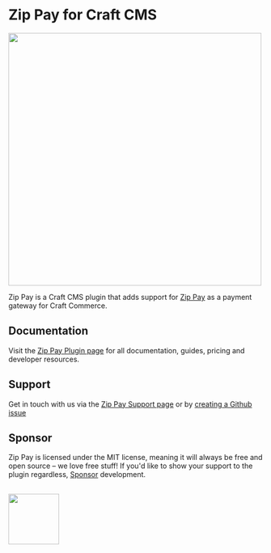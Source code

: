 # Zip Pay for Craft CMS
<img width="500" src="https://verbb.imgix.net/plugins/zip-pay/zip-pay-social-card.png?v=1">

Zip Pay is a Craft CMS plugin that adds support for [Zip Pay](https://zip.co/au) as a payment gateway for Craft Commerce.

## Documentation
Visit the [Zip Pay Plugin page](https://verbb.io/craft-plugins/zip-pay) for all documentation, guides, pricing and developer resources.

## Support
Get in touch with us via the [Zip Pay Support page](https://verbb.io/craft-plugins/zip-pay/support) or by [creating a Github issue](https://github.com/verbb/zip-pay/issues)

## Sponsor
Zip Pay is licensed under the MIT license, meaning it will always be free and open source – we love free stuff! If you'd like to show your support to the plugin regardless, [Sponsor](https://github.com/sponsors/verbb) development.

<h2></h2>

<a href="https://verbb.io" target="_blank">
    <img width="100" src="https://verbb.io/assets/img/verbb-pill.svg">
</a>
